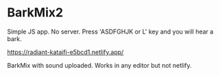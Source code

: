 # BarkMix2
Simple JS app. No server. Press 'ASDFGHJK or L' key and you will hear a bark. 



https://radiant-kataifi-e5bcd1.netlify.app/


BarkMix with sound uploaded. Works in any editor but not netlify. 
